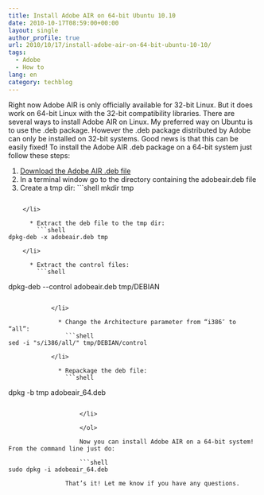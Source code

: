 ```yaml
---
title: Install Adobe AIR on 64-bit Ubuntu 10.10
date: 2010-10-17T08:59:00+00:00
layout: single
author_profile: true
url: 2010/10/17/install-adobe-air-on-64-bit-ubuntu-10-10/
tags:
  - Adobe
  - How to
lang: en
category: techblog
---
```

Right now Adobe AIR is only officially available for 32-bit Linux. But it does work on 64-bit Linux with the 32-bit compatibility libraries. There are several ways to install Adobe AIR on Linux. My preferred way on Ubuntu is to use the .deb package. However the .deb package distributed by Adobe can only be installed on 32-bit systems. Good news is that this can be easily fixed! To install the Adobe AIR .deb package on a 64-bit system just follow these steps: 

  1. [Download the Adobe AIR .deb file](http://get.adobe.com/air/) 
  2. In a terminal window go to the directory containing the adobeair.deb file 
  3. Create a tmp dir: 
    ```shell
mkdir tmp
```
    
    </li> 
    
      * Extract the deb file to the tmp dir: 
        ```shell
dpkg-deb -x adobeair.deb tmp
```
        
        </li> 
        
          * Extract the control files: 
            ```shell
dpkg-deb --control adobeair.deb tmp/DEBIAN
```
            
            </li> 
            
              * Change the Architecture parameter from “i386″ to “all”: 
                ```shell
sed -i "s/i386/all/" tmp/DEBIAN/control
```
                
                </li> 
                
                  * Repackage the deb file: 
                    ```shell
dpkg -b tmp adobeair_64.deb
```
                    
                    </li> 
                    
                    </ol> 
                    
                    Now you can install Adobe AIR on a 64-bit system! From the command line just do:
                    
                    ```shell
sudo dpkg -i adobeair_64.deb
```
                    
                    That’s it! Let me know if you have any questions.